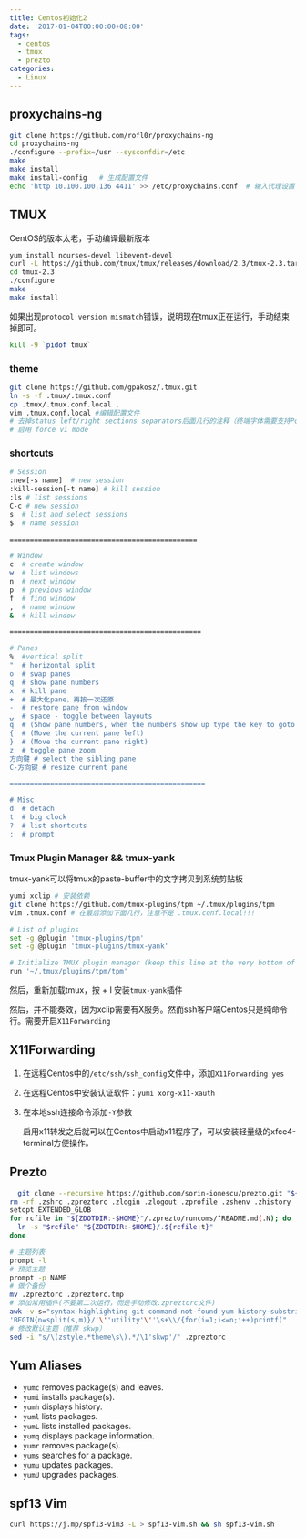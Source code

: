 ```yaml
---
title: Centos初始化2
date: '2017-01-04T00:00:00+08:00'
tags:
  - centos
  - tmux
  - prezto
categories:
  - Linux
---
```


## proxychains-ng

```bash
git clone https://github.com/rofl0r/proxychains-ng
cd proxychains-ng                                 
./configure --prefix=/usr --sysconfdir=/etc 
make
make install
make install-config   # 生成配置文件
echo 'http 10.100.100.136 4411' >> /etc/proxychains.conf  # 输入代理设置
```

<!-- more -->

## TMUX

CentOS的版本太老，手动编译最新版本

```bash
yum install ncurses-devel libevent-devel
curl -L https://github.com/tmux/tmux/releases/download/2.3/tmux-2.3.tar.gz | tar xz
cd tmux-2.3
./configure
make
make install
```

如果出现`protocol version mismatch`错误，说明现在tmux正在运行，手动结束掉即可。

```bash
kill -9 `pidof tmux`
```



### theme

```bash
git clone https://github.com/gpakosz/.tmux.git
ln -s -f .tmux/.tmux.conf
cp .tmux/.tmux.conf.local .
vim .tmux.conf.local #编辑配置文件
# 去掉status left/right sections separators后面几行的注释（终端字体需要支持Powerline）
# 启用 force vi mode
```

### shortcuts

```bash
# Session
:new[-s name]  # new session
:kill-session[-t name] # kill session
:ls # list sessions
C-c # new session
s  # list and select sessions
$  # name session

==============================================

# Window
c  # create window
w  # list windows
n  # next window
p  # previous window
f  # find window
,  # name window
&  # kill window

===============================================

# Panes
%  #vertical split
"  # horizontal split
o  # swap panes
q  # show pane numbers
x  # kill pane
+  # 最大化pane，再按一次还原
-  # restore pane from window
⍽  # space - toggle between layouts
q  # (Show pane numbers, when the numbers show up type the key to goto that pane)
{  # (Move the current pane left)
}  # (Move the current pane right)
z  # toggle pane zoom
方向键 # select the sibling pane
C-方向键 # resize current pane

================================================

# Misc
d  # detach
t  # big clock
?  # list shortcuts
:  # prompt
```

### Tmux Plugin Manager && tmux-yank

tmux-yank可以将tmux的paste-buffer中的文字拷贝到系统剪贴板

```bash
yumi xclip # 安装依赖
git clone https://github.com/tmux-plugins/tpm ~/.tmux/plugins/tpm 
vim .tmux.conf # 在最后添加下面几行，注意不是 .tmux.conf.local!!!
```

```bash
# List of plugins
set -g @plugin 'tmux-plugins/tpm'
set -g @plugin 'tmux-plugins/tmux-yank'

# Initialize TMUX plugin manager (keep this line at the very bottom of tmux.conf)
run '~/.tmux/plugins/tpm/tpm'
```

然后，重新加载tmux，按<prefix> + I 安装`tmux-yank`插件

然后，并不能奏效，因为xclip需要有X服务。然而ssh客户端Centos只是纯命令行。需要开启`X11Forwarding`

## X11Forwarding

1. 在远程Centos中的`/etc/ssh/ssh_config`文件中，添加`X11Forwarding yes`

2. 在远程Centos中安装认证软件：`yumi xorg-x11-xauth`

3. 在本地ssh连接命令添加`-Y`参数

   启用x11转发之后就可以在Centos中启动x11程序了，可以安装轻量级的xfce4-terminal方便操作。

## Prezto

```bash
  git clone --recursive https://github.com/sorin-ionescu/prezto.git "${ZDOTDIR:-$HOME}/.zprezto"
rm -rf .zshrc .zpreztorc .zlogin .zlogout .zprofile .zshenv .zhistory .zcompdump
setopt EXTENDED_GLOB
for rcfile in "${ZDOTDIR:-$HOME}"/.zprezto/runcoms/^README.md(.N); do
  ln -s "$rcfile" "${ZDOTDIR:-$HOME}/.${rcfile:t}"
done

# 主题列表
prompt -l
# 预览主题
prompt -p NAME
# 做个备份
mv .zpreztorc .zpreztorc.tmp
# 添加常用插件(不要第二次运行，而是手动修改.zpreztorc文件)
awk -v s="syntax-highlighting git command-not-found yum history-substring-search autosuggestions" \
'BEGIN{n=split(s,m)}/'\''utility'\''\s+\\/{for(i=1;i<=n;i++)printf("  '\''%s'\'' \\\n",m[i])}{print}' .zpreztorc.tmp > .zpreztorc
# 修改默认主题（推荐 skwp）
sed -i "s/\(zstyle.*theme\s\).*/\1'skwp'/" .zpreztorc
```


Yum Aliases
-------

- `yumc` removes package(s) and leaves.
- `yumi` installs package(s).
- `yumh` displays history.
- `yuml` lists packages.
- `yumL` lists installed packages.
- `yumq` displays package information.
- `yumr` removes package(s).
- `yums` searches for a package.
- `yumu` updates packages.
- `yumU` upgrades packages.


## spf13 Vim

```bash
curl https://j.mp/spf13-vim3 -L > spf13-vim.sh && sh spf13-vim.sh
```

